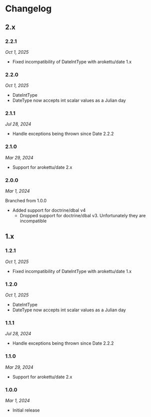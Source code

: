 # Changelog

## 2.x

### 2.2.1

*Oct 1, 2025*

* Fixed incompatibility of DateIntType with arokettu/date 1.x

### 2.2.0

*Oct 1, 2025*

* DateIntType
* DateType now accepts int scalar values as a Julian day

### 2.1.1

*Jul 28, 2024*

* Handle exceptions being thrown since Date 2.2.2

### 2.1.0

*Mar 29, 2024*

* Support for arokettu/date 2.x

### 2.0.0

*Mar 1, 2024*

Branched from 1.0.0

* Added support for doctrine/dbal v4
    * Dropped support for doctrine/dbal v3. Unfortunately they are incompatible

## 1.x

### 1.2.1

*Oct 1, 2025*

* Fixed incompatibility of DateIntType with arokettu/date 1.x

### 1.2.0

*Oct 1, 2025*

* DateIntType
* DateType now accepts int scalar values as a Julian day

### 1.1.1

*Jul 28, 2024*

* Handle exceptions being thrown since Date 2.2.2

### 1.1.0

*Mar 29, 2024*

* Support for arokettu/date 2.x

### 1.0.0

*Mar 1, 2024*

* Initial release
